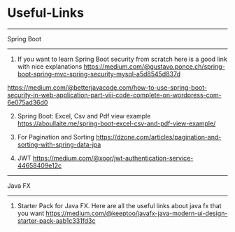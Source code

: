 # Useful-Links


____________________________
Spring Boot
____________________________

1. If you want to learn Spring Boot security from scratch here is a good link with nice explanations
https://medium.com/@gustavo.ponce.ch/spring-boot-spring-mvc-spring-security-mysql-a5d8545d837d

https://medium.com/@betterjavacode.com/how-to-use-spring-boot-security-in-web-application-part-viii-code-complete-on-wordpress-com-6e075ad36d0

2. Spring Boot: Excel, Csv and Pdf view example
https://aboullaite.me/spring-boot-excel-csv-and-pdf-view-example/

3. For Pagination and Sorting
https://dzone.com/articles/pagination-and-sorting-with-spring-data-jpa

4. JWT
https://medium.com/@xoor/jwt-authentication-service-44658409e12c


___________________________
Java FX
___________________________
1. Starter Pack for Java FX. Here are all the useful links about java fx that you want
https://medium.com/@keeptoo/javafx-java-modern-ui-design-starter-pack-aab1c331fd3c
